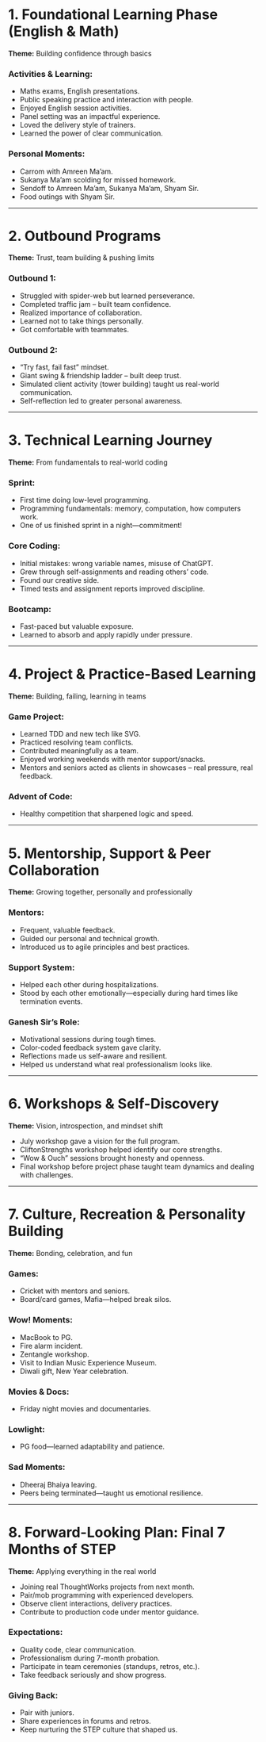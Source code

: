# 1. Foundational Learning Phase (English & Math)
**Theme:** Building confidence through basics

### Activities & Learning:
- Maths exams, English presentations.
- Public speaking practice and interaction with people.
- Enjoyed English session activities.
- Panel setting was an impactful experience.
- Loved the delivery style of trainers.
- Learned the power of clear communication.

### Personal Moments:
- Carrom with Amreen Ma’am.
- Sukanya Ma’am scolding for missed homework.
- Sendoff to Amreen Ma’am, Sukanya Ma’am, Shyam Sir.
- Food outings with Shyam Sir.

---

# 2. Outbound Programs
**Theme:** Trust, team building & pushing limits

### Outbound 1:
- Struggled with spider-web but learned perseverance.
- Completed traffic jam – built team confidence.
- Realized importance of collaboration.
- Learned not to take things personally.
- Got comfortable with teammates.

### Outbound 2:
- “Try fast, fail fast” mindset.
- Giant swing & friendship ladder – built deep trust.
- Simulated client activity (tower building) taught us real-world communication.
- Self-reflection led to greater personal awareness.

---

# 3. Technical Learning Journey
**Theme:** From fundamentals to real-world coding

### Sprint:
- First time doing low-level programming.
- Programming fundamentals: memory, computation, how computers work.
- One of us finished sprint in a night—commitment!

### Core Coding:
- Initial mistakes: wrong variable names, misuse of ChatGPT.
- Grew through self-assignments and reading others’ code.
- Found our creative side.
- Timed tests and assignment reports improved discipline.

### Bootcamp:
- Fast-paced but valuable exposure.
- Learned to absorb and apply rapidly under pressure.

---

# 4. Project & Practice-Based Learning
**Theme:** Building, failing, learning in teams

### Game Project:
- Learned TDD and new tech like SVG.
- Practiced resolving team conflicts.
- Contributed meaningfully as a team.
- Enjoyed working weekends with mentor support/snacks.
- Mentors and seniors acted as clients in showcases – real pressure, real feedback.

### Advent of Code:
- Healthy competition that sharpened logic and speed.

---

# 5. Mentorship, Support & Peer Collaboration
**Theme:** Growing together, personally and professionally

### Mentors:
- Frequent, valuable feedback.
- Guided our personal and technical growth.
- Introduced us to agile principles and best practices.

### Support System:
- Helped each other during hospitalizations.
- Stood by each other emotionally—especially during hard times like termination events.

### Ganesh Sir’s Role:
- Motivational sessions during tough times.
- Color-coded feedback system gave clarity.
- Reflections made us self-aware and resilient.
- Helped us understand what real professionalism looks like.

---

# 6. Workshops & Self-Discovery
**Theme:** Vision, introspection, and mindset shift

- July workshop gave a vision for the full program.
- CliftonStrengths workshop helped identify our core strengths.
- “Wow & Ouch” sessions brought honesty and openness.
- Final workshop before project phase taught team dynamics and dealing with challenges.

---

# 7. Culture, Recreation & Personality Building
**Theme:** Bonding, celebration, and fun

### Games:
- Cricket with mentors and seniors.
- Board/card games, Mafia—helped break silos.

### Wow! Moments:
- MacBook to PG.
- Fire alarm incident.
- Zentangle workshop.
- Visit to Indian Music Experience Museum.
- Diwali gift, New Year celebration.

### Movies & Docs:
- Friday night movies and documentaries.

### Lowlight:
- PG food—learned adaptability and patience.

### Sad Moments:
- Dheeraj Bhaiya leaving.
- Peers being terminated—taught us emotional resilience.

---

# 8. Forward-Looking Plan: Final 7 Months of STEP
**Theme:** Applying everything in the real world

- Joining real ThoughtWorks projects from next month.
- Pair/mob programming with experienced developers.
- Observe client interactions, delivery practices.
- Contribute to production code under mentor guidance.

### Expectations:
- Quality code, clear communication.
- Professionalism during 7-month probation.
- Participate in team ceremonies (standups, retros, etc.).
- Take feedback seriously and show progress.

### Giving Back:
- Pair with juniors.
- Share experiences in forums and retros.
- Keep nurturing the STEP culture that shaped us.
